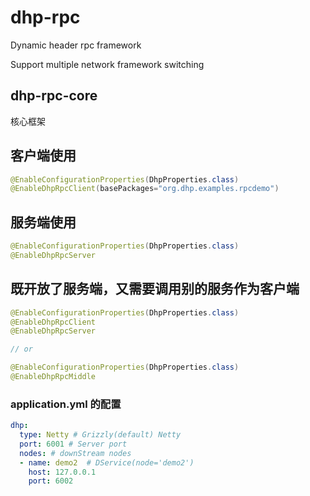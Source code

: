 # dhp-rpc
 Dynamic header rpc framework
 
 Support multiple network framework switching
 
 ## dhp-rpc-core
 核心框架
 
 ## 客户端使用
 
 ```java
@EnableConfigurationProperties(DhpProperties.class)
@EnableDhpRpcClient(basePackages="org.dhp.examples.rpcdemo")
```

## 服务端使用
```java
@EnableConfigurationProperties(DhpProperties.class)
@EnableDhpRpcServer

```

## 既开放了服务端，又需要调用别的服务作为客户端
```java
@EnableConfigurationProperties(DhpProperties.class)
@EnableDhpRpcClient
@EnableDhpRpcServer

// or

@EnableConfigurationProperties(DhpProperties.class)
@EnableDhpRpcMiddle

```

### application.yml 的配置

```yaml
dhp:
  type: Netty # Grizzly(default) Netty 
  port: 6001 # Server port
  nodes: # downStream nodes
  - name: demo2  # DService(node='demo2')
    host: 127.0.0.1
    port: 6002
```

                               

 
